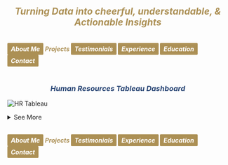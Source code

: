 ## ***<center><span style="color:#ac9055">Turning Data into cheerful, understandable, & Actionable Insights</span></center>***
<br>
<strong><em>
<a href="https://hend-a-ghafour.github.io" style="display:inline-block; padding:5px 8px; color:white; background-color:#ac9055; text-align:center; text-decoration:none; border-radius:2px;"> About Me </a>
<span style="color:#ac9055"> Projects </span>
<a href="https://hend-a-ghafour.github.io/Testimonials" style="display:inline-block; padding:5px 8px; color:white; background-color:#ac9055; text-align:center; text-decoration:none; border-radius:2px;"> Testimonials </a>
<a href="https://hend-a-ghafour.github.io/Experience" style="display:inline-block; padding:5px 8px; color:white; background-color:#ac9055; text-align:center; text-decoration:none; border-radius:2px;"> Experience </a>
<a href="https://hend-a-ghafour.github.io/Certifications" style="display:inline-block; padding:5px 8px; color:white; background-color:#ac9055; text-align:center; text-decoration:none; border-radius:2px;"> Education </a>
<a href="https://hend-a-ghafour.github.io/Contact" style="display:inline-block; padding:5px 8px; color:white; background-color:#ac9055; text-align:center; text-decoration:none; border-radius:2px;"> Contact </a>
</em></strong>
<br><br>

### ***<center><span style="color:#284574"> Human Resources Tableau Dashboard</span></center>***
![HR Tableau](https://hend-a-ghafour.github.io/Media/HR.jpg)
<details>
  <summary>See More</summary>
 <br><br> 
<h4> <em><span style="color:#ac9055"> Overview: </span></em></h4>
<center> Created a comprehensive Tableau dashboard to analyze employee data, gaining insights into workforce aspects, including demographics, hiring and termination trends, and salary distributions. This analysis aimed to understand employee characteristics, department-specific trends, and performance evaluations to drive data-informed decisions.</center> <br><br>
<h4> <em><span style="color:#ac9055"> Tools & Techniques </span></em></h4>
<center><em><strong><span style="color:#808080"> Tableau </span></strong></em> for calculations, data visualization and interactive dashboards.</center><br><br><br>
<h4> <em><span style="color:#ac9055"> Roles & Responsibilities </span></em></h4>
  <center><strong><em><span style="color:#808080">Data Cleaning</span></em></strong></center>
    Verified data types, identified null values, and inspected unique entries, such as detecting nulls in the 'termdate' column indicating non-terminated employees.<br><br><br>
  <center><strong><em><span style="color:#808080">Visualization</span></em></strong></center>
    Selected the most appropriate charts for effective data presentation and created a comprehensive employee information table.
<img src="https://hend-a-ghafour.github.io/Media/HR-Emp-Details.jpg" alt="HR Employee Details" width="500" height="300" style="border-radius: 10px;"><br>
  <center><strong><em><span style="color:#808080">Analysis</span></em></strong>  </center>
    Conducted statistical analysis to identify trends in hiring, terminations, and salary distributions.<br><br><br>  
<h4> <em><span style="color:#ac9055"> Challenges Faced </span></em></h4>
  <center><strong><em><span style="color:#808080">Data Gaps</span></em></strong></center> 
  Identified missing values in critical fields, requiring strategies for accurate interpretation.<br>
  <center><strong><em><span style="color:#808080">Complex Relationships</span></em></strong></center> 
   Analyzed complex relationships between hiring, terminations, and department-level trends.<br>
  <center><strong><em><span style="color:#808080">Data Standardization</span></em></strong></center> 
    Needed to verify data consistency across branches and departments for accurate insights.<br> <br><br> 
<h4> <em><span style="color:#ac9055"> Achievements </span></em></h4>
  <center><strong><em><span style="color:#808080">Employee Analysis:</span></em></strong></center> 
    Total employee count reached 8,950 (7,984 active, 966 terminated).<br>
  <center><strong><em><span style="color:#808080">Hiring Trends:</span></em></strong></center> 
    Noted peak hiring in 2017 with 1,560 new employees, while 2021 experienced the lowest hiring rate with 382 hires.<br>
  <center><strong><em><span style="color:#808080">Termination Analysis:</span></em></strong></center> 
    Found that 2023 had the highest terminations, with 174 employees (18% of total terminations), predominantly in the Operations department.<br><br>
 <center><strong><em><span style="color:#808080">Departmental Insights:</span></em></strong></center> 
    Operations had the highest activity, with 30% of both active and terminated employees, suggesting high turnover.<br>
  <center><strong><em><span style="color:#808080">Geographical Distribution:</span></em></strong></center>
    70% of employees were based at HQ in New York, which also had a higher termination rate.<br>
  <center><strong><em><span style="color:#808080">Gender Analysis:</span></em></strong></center>
    Gender distribution was slightly male-dominated (54%), with a balanced termination rate (11% each for males and females).<br>
  <center><strong><em><span style="color:#808080">Educational Trends</span></em></strong></center>
    Identified that bachelor’s degree holders formed the largest employee group (61%) with noticeable termination disparities among educational levels.<br><br><br>
<h4> <em><span style="color:#ac9055"> Insights </span></em></h4>
  <center><strong><em><span style="color:#808080">Hiring & Termination Trends:</span></em></strong></center> 
    The Operations department’s turnover was high, and New York HQ showed the highest activity, with a considerable termination rate.<br>
  <center><strong><em><span style="color:#808080">Gender & Education Dynamics:</span></em></strong></center>
    Gender imbalances were observed in specific educational categories, with a higher termination rate among female high school graduates and male PhD holders.<br>
  <center><strong><em><span style="color:#808080">Performance Ratings:</span></em></strong></center> 
    Educational level affected performance ratings, with high school graduates more often rated "Needs Improvement," while PhD holders frequently achieved "Excellent" ratings.<br>
 <center><strong><em><span style="color:#808080">Salary Disparities:</span></em></strong></center>
    Significant gender-based salary disparities were observed, particularly among bachelor’s and PhD holders.<br><br><br>  
<h4> <em><span style="color:#ac9055"> Future Application </span></em></h4>
  <center><strong><em><span style="color:#808080">Workforce Planning:</span></em></strong></center> 
    Explore hiring and termination trends to optimize staffing and reduce turnover in high-activity departments like Operations.<br>
  <center><strong><em><span style="color:#808080">Turnover Analysis:</span></em></strong></center>
    Conduct a deeper analysis of the reasons behind turnover patterns, especially in specific positions and departments.<br>
  <center><strong><em><span style="color:#808080">Gender & Education Balance:</span></em></strong></center>
    Investigate gender disparities in salary and termination rates to promote equity.<br>
  <center><strong><em><span style="color:#808080">Performance-Based Retention:</span></em></strong></center>
    Reevaluate performance rating criteria and termination practices to ensure fair and consistent employee assessments.<br>
  <center><strong><em><span style="color:#808080">Compensation Strategy:</span></em></strong></center> 
    Research if salary differences are consistent over time and explore whether performance and experience are accurately reflected in the company’s pay structure.

</details>




<br>
    
<strong><em>
<a href="https://hend-a-ghafour.github.io" style="display:inline-block; padding:5px 8px; color:white; background-color:#ac9055; text-align:center; text-decoration:none; border-radius:2px;"> About Me </a>
<span style="color:#ac9055"> Projects </span>
<a href="https://hend-a-ghafour.github.io/Testimonials" style="display:inline-block; padding:5px 8px; color:white; background-color:#ac9055; text-align:center; text-decoration:none; border-radius:2px;"> Testimonials </a>
<a href="https://hend-a-ghafour.github.io/Experience" style="display:inline-block; padding:5px 8px; color:white; background-color:#ac9055; text-align:center; text-decoration:none; border-radius:2px;"> Experience </a>
<a href="https://hend-a-ghafour.github.io/Certifications" style="display:inline-block; padding:5px 8px; color:white; background-color:#ac9055; text-align:center; text-decoration:none; border-radius:2px;"> Education </a>
<a href="https://hend-a-ghafour.github.io/Contact" style="display:inline-block; padding:5px 8px; color:white; background-color:#ac9055; text-align:center; text-decoration:none; border-radius:2px;"> Contact </a>
</em></strong>
